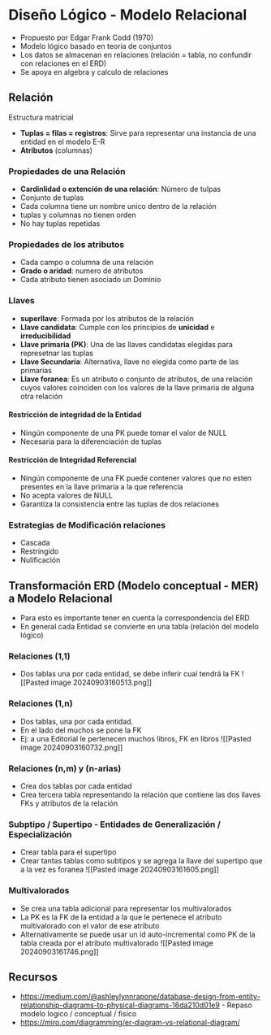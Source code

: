 # Diseño Lógico - Modelo Relacional
+ Propuesto por Edgar Frank Codd (1970)
+ Modelo lógico basado en teoria de conjuntos
+ Los datos se almacenan en relaciones (relación = tabla, no confundir con relaciones en el ERD)
+ Se apoya en algebra y calculo de relaciones

## Relación
Estructura matricial
+ **Tuplas = filas = registros**: Sirve para representar una instancia de una entidad en el modelo E-R
+ **Atributos** (columnas)

### Propiedades de una Relación
+ **Cardinlidad o extención de una relación**: Número de tulpas
+ Conjunto de tuplas
+ Cada columna tiene un nombre unico dentro de la relación
+ tuplas y columnas no tienen orden
+ No hay tuplas repetidas
### Propiedades de los atributos
+ Cada campo o columna de una relación
+ **Grado o aridad**: numero de atributos
+ Cada atributo tienen asociado un Dominio
### Llaves
+ **superllave**: Formada por los atributos de la relación
+ **Llave candidata**: Cumple con los principios de **unicidad** e **irreducibilidad**
+ **Llave primaria (PK)**: Una de las llaves candidatas elegidas para represetnar las tuplas
+ **Llave Secundaria**: Alternativa, llave no elegida como parte de las primarias
+ **Llave foranea**: Es un atributo o conjunto de atributos, de una relación cuyos valores coinciden con los valores de la llave primaria de alguna otra relación

#### Restricción de integridad de la Entidad
+ Ningún componente de una PK puede tomar el valor de NULL
+ Necesaria para la diferenciación de tuplas

#### Restricción de Integridad Referencial
+ Ningún componente de una FK puede contener valores que no esten presentes en la llave primaria a la que referencia
+ No acepta valores de NULL
+ Garantiza la consistencia entre las tuplas de dos relaciones

### Estrategias de Modificación relaciones
+ Cascada
+ Restringido
+ Nulificación

## Transformación ERD (Modelo conceptual - MER) a Modelo Relacional
+ Para esto es importante tener en cuenta la correspondencia del ERD
+ En general cada Entidad se convierte en una tabla (relación del modelo lógico)
### Relaciones (1,1)
+ Dos tablas una por cada entidad, se debe inferir cual tendrá la FK
![[Pasted image 20240903160513.png]]
### Relaciones (1,n)
+ Dos tablas, una por cada entidad.
+ En el lado del muchos se pone la FK
+ Ej: a una Editorial le pertenecen muchos libros, FK en libros
![[Pasted image 20240903160732.png]]
### Relaciones (n,m) y (n-arias)
+ Crea dos tablas por cada entidad
+ Crea tercera tabla representando la relación que contiene las dos llaves FKs y atributos de la relación
### Subptipo / Supertipo - Entidades de Generalización / Especialización
+ Crear tabla para el supertipo
+ Crear tantas tablas como subtipos y se agrega la llave del supertipo que a la vez es foranea
![[Pasted image 20240903161605.png]]
### Multivalorados
+ Se crea una tabla adicional para representar los multivalorados
+ La PK es la FK de la entidad a la que le pertenece el atributo multivalorado con el valor de ese atributo
+ Alternativamente se puede usar un id auto-incremental como PK de la tabla creada por el atributo multivalorado
![[Pasted image 20240903161746.png]]

## Recursos
+ https://medium.com/@ashleylynnrapone/database-design-from-entity-relationship-diagrams-to-physical-diagrams-16da210d01e9 - Repaso modelo logico / conceptual / fisico
+ https://miro.com/diagramming/er-diagram-vs-relational-diagram/
